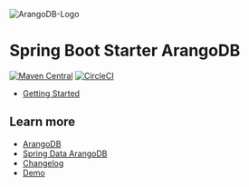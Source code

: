 ![ArangoDB-Logo](https://www.arangodb.com/wp-content/uploads/2016/05/ArangoDB_logo_@2.png)

# Spring Boot Starter ArangoDB

[![Maven Central](https://maven-badges.herokuapp.com/maven-central/com.arangodb/arangodb-spring-boot-starter/badge.svg)](https://maven-badges.herokuapp.com/maven-central/com.arangodb/arangodb-spring-boot-starter)
[![CircleCI](https://dl.circleci.com/status-badge/img/gh/arangodb/spring-boot-starter/tree/main.svg?style=svg)](https://dl.circleci.com/status-badge/redirect/gh/arangodb/spring-boot-starter/tree/main)

- [Getting Started](docs/Drivers/SpringBootStarter/GettingStarted/README.md)

## Learn more

- [ArangoDB](https://www.arangodb.com/)
- [Spring Data ArangoDB](https://github.com/arangodb/spring-data)
- [Changelog](ChangeLog.md)
- [Demo](https://github.com/mpv1989/arangodb-spring-boot-demo)
